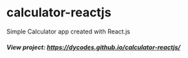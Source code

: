 # calculator-reactjs
Simple Calculator app created with React.js
##### View project: https://dycodes.github.io/calculator-reactjs/

